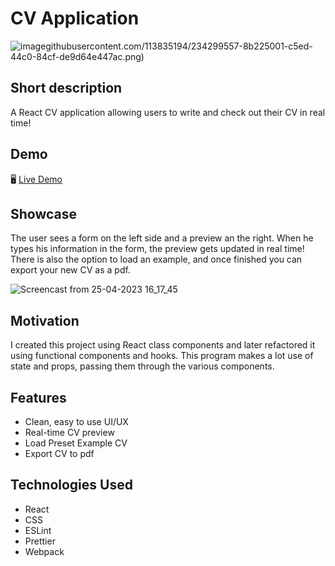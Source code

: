 # CV Application

![image](https://user-images.githubusercontent.com/113835194/234303675-327bec3b-329c-4aa6-b17a-2586af51a970.png)githubusercontent.com/113835194/234299557-8b225001-c5ed-44c0-84cf-de9d64e447ac.png)

## Short description

A React CV application allowing users to write and check out their CV in real time!

## Demo

🖥️ <a href="https://optobimus.github.io/cv-application/">Live Demo</a>

## Showcase

The user sees a form on the left side and a preview an the right. When he types his information in the form, the preview gets updated in real time! There is also the option to load an example, and once finished you can export your new CV as a pdf.

![Screencast from 25-04-2023 16_17_45](https://user-images.githubusercontent.com/113835194/234306578-65454a2c-508d-43d9-927f-a9b554da139a.gif)

## Motivation

I created this project using React class components and later refactored it using functional components and hooks. This program makes a lot use of state and props, passing them through the various components.

## Features

  * Clean, easy to use UI/UX
  * Real-time CV preview
  * Load Preset Example CV
  * Export CV to pdf

## Technologies Used

  * React
  * CSS
  * ESLint
  * Prettier
  * Webpack

